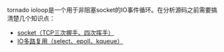 tornado ioloop是一个用于非阻塞socket的IO事件循环。在分析源码之前需要搞清楚几个知识点：

* [socket（TCP三次握手、四次挥手）](./socket.md)
* [IO多路复用（select、epoll、kqueue）](./io_multiplexing.md)


